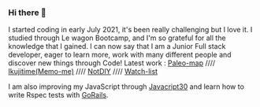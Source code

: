 ### Hi there 👋
I started coding in early July 2021, it's been really challenging but I love it. I studied through Le wagon Bootcamp, and I'm so grateful for all the knowledge that I gained. I can now say that I am a Junior Full stack developer, eager to learn more, work with many different people and discover new things through Code! Latest work : [Paleo-map](https://paleo-map101.herokuapp.com/) //// [Ikujitime(Memo-me)](https://www.memo-me.co/) //// [NotDIY](https://notdiy.herokuapp.com/) //// [Watch-list](https://myfirstonlineapp.herokuapp.com/lists) 

I am also improving my JavaScript through [Javacript30](https://javascript30.com/) and learn how to write Rspec tests with [GoRails](https://gorails.com/).
              

<!--
**PierreRichemond/PierreRichemond** is a ✨ _special_ ✨ repository because its `README.md` (this file) appears on your GitHub profile.

Here are some ideas to get you started:

- 🔭 I’m currently working on ...
- 🌱 I’m currently learning ...
- 👯 I’m looking to collaborate on ...
- 🤔 I’m looking for help with ...
- 💬 Ask me about ...
- 📫 How to reach me: ...
- 😄 Pronouns: ...
- ⚡ Fun fact: ...
-->
